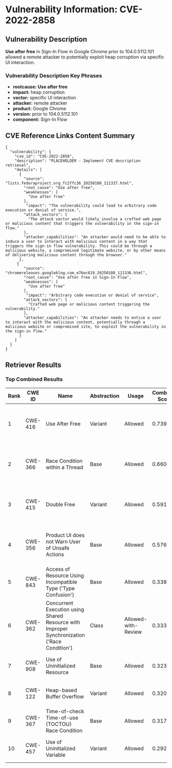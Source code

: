# Vulnerability Information: CVE-2022-2858

## Vulnerability Description
**Use after free** in Sign-In Flow in Google Chrome prior to 104.0.5112.101 allowed a remote attacker to potentially exploit heap corruption via specific UI interaction.

### Vulnerability Description Key Phrases
- **rootcause:** **Use after free**
- **impact:** heap corruption
- **vector:** specific UI interaction
- **attacker:** remote attacker
- **product:** Google Chrome
- **version:** prior to 104.0.5112.101
- **component:** Sign-In Flow

## CVE Reference Links Content Summary
```
{
  "vulnerability": {
    "cve_id": "CVE-2022-2858",
    "description": "PLACEHOLDER - Implement CVE description retrieval",
    "details": [
      {
        "source": "lists.fedoraproject.org_fc2ffc36_20250108_111337.html",
        "root_cause": "Use after free",
        "weaknesses": [
          "Use after free"
        ],
         "impact": "The vulnerability could lead to arbitrary code execution or denial of service.",
        "attack_vectors": [
          "The attack vector would likely involve a crafted web page or malicious content that triggers the vulnerability in the sign-in flow."
        ],
        "attacker_capabilities": "An attacker would need to be able to induce a user to interact with malicious content in a way that triggers the sign-in flow vulnerability. This could be through a malicious website, a compromised legitimate website, or by other means of delivering malicious content through the browser."
      },
     {
        "source": "chromereleases.googleblog.com_e76ec619_20250108_111336.html",
        "root_cause": "Use after free in Sign-In Flow",
        "weaknesses": [
          "Use after free"
        ],
         "impact": "Arbitrary code execution or denial of service",
        "attack_vectors": [
          "Crafted web page or malicious content triggering the vulnerability."
        ],
        "attacker_capabilities": "An attacker needs to entice a user to interact with the malicious content, potentially through a malicious website or compromised site, to exploit the vulnerability in the sign-in flow."
      }
    ]
  }
}
```

## Retriever Results

### Top Combined Results

| Rank | CWE ID | Name | Abstraction | Usage | Combined Score | Retrievers | Individual Scores |
|------|--------|------|-------------|-------|---------------|------------|-------------------|
| 1 | CWE-416 | Use After Free | Variant | Allowed | 0.7392 | dense, sparse, graph | dense: 0.629, sparse: 0.269, graph: 0.928 |
| 2 | CWE-366 | Race Condition within a Thread | Base | Allowed | 0.6605 | dense, sparse, graph | dense: 0.565, sparse: 0.274, graph: 0.618 |
| 3 | CWE-415 | Double Free | Variant | Allowed | 0.5910 | dense, sparse, graph | dense: 0.513, sparse: 0.167, graph: 0.806 |
| 4 | CWE-356 | Product UI does not Warn User of Unsafe Actions | Base | Allowed | 0.5760 | dense, sparse, graph | dense: 0.542, sparse: 0.156, graph: 0.603 |
| 5 | CWE-843 | Access of Resource Using Incompatible Type ('Type Confusion') | Base | Allowed | 0.3384 | dense, sparse | dense: 0.491, sparse: 0.162 |
| 6 | CWE-362 | Concurrent Execution using Shared Resource with Improper Synchronization ('Race Condition') | Class | Allowed-with-Review | 0.3337 | dense, sparse, graph | dense: 0.496, sparse: 0.169, graph: 0.625 |
| 7 | CWE-908 | Use of Uninitialized Resource | Base | Allowed | 0.3234 | dense, sparse | dense: 0.499, sparse: 0.129 |
| 8 | CWE-122 | Heap-based Buffer Overflow | Variant | Allowed | 0.3200 | dense, sparse | dense: 0.505, sparse: 0.164 |
| 9 | CWE-367 | Time-of-check Time-of-use (TOCTOU) Race Condition | Base | Allowed | 0.3175 | dense, sparse | dense: 0.488, sparse: 0.128 |
| 10 | CWE-457 | Use of Uninitialized Variable | Variant | Allowed | 0.2924 | sparse, graph | sparse: 0.130, graph: 0.679 |

